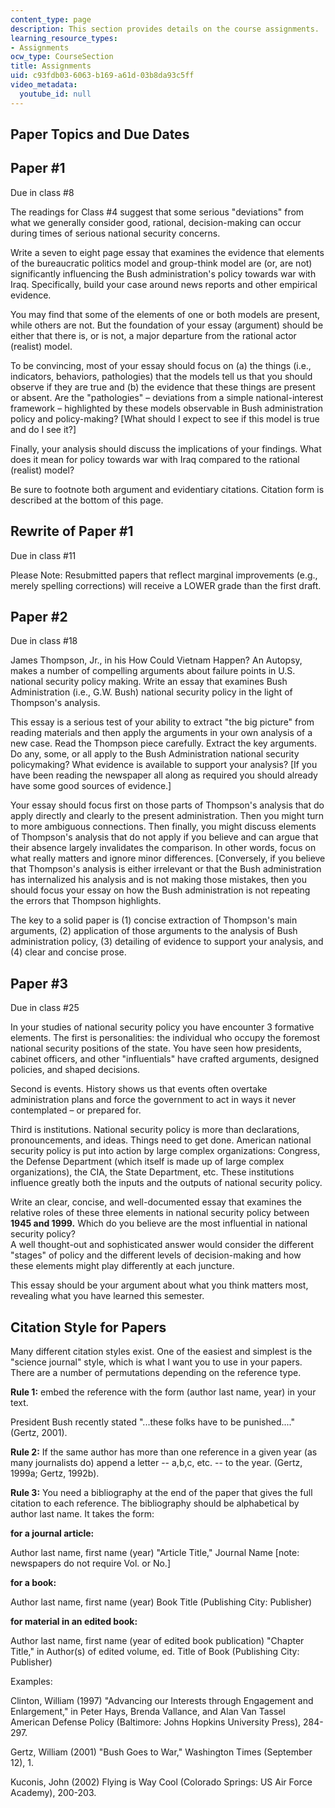 ```yaml
---
content_type: page
description: This section provides details on the course assignments.
learning_resource_types:
- Assignments
ocw_type: CourseSection
title: Assignments
uid: c93fdb03-6063-b169-a61d-03b8da93c5ff
video_metadata:
  youtube_id: null
---
```


Paper Topics and Due Dates
--------------------------

Paper #1
--------

Due in class #8

The readings for Class #4 suggest that some serious "deviations" from what we generally consider good, rational, decision-making can occur during times of serious national security concerns.

Write a seven to eight page essay that examines the evidence that elements of the bureaucratic politics model and group-think model are (or, are not) significantly influencing the Bush administration's policy towards war with Iraq. Specifically, build your case around news reports and other empirical evidence.

You may find that some of the elements of one or both models are present, while others are not. But the foundation of your essay (argument) should be either that there is, or is not, a major departure from the rational actor (realist) model.

To be convincing, most of your essay should focus on (a) the things (i.e., indicators, behaviors, pathologies) that the models tell us that you should observe if they are true and (b) the evidence that these things are present or absent. Are the "pathologies" – deviations from a simple national-interest framework – highlighted by these models observable in Bush administration policy and policy-making? \[What should I expect to see if this model is true and do I see it?\]

Finally, your analysis should discuss the implications of your findings. What does it mean for policy towards war with Iraq compared to the rational (realist) model?

Be sure to footnote both argument and evidentiary citations. Citation form is described at the bottom of this page.

Rewrite of Paper #1
-------------------

Due in class #11

Please Note: Resubmitted papers that reflect marginal improvements (e.g., merely spelling corrections) will receive a LOWER grade than the first draft.

Paper #2
--------

Due in class #18

James Thompson, Jr., in his How Could Vietnam Happen? An Autopsy, makes a number of compelling arguments about failure points in U.S. national security policy making. Write an essay that examines Bush Administration (i.e., G.W. Bush) national security policy in the light of Thompson's analysis.

This essay is a serious test of your ability to extract "the big picture" from reading materials and then apply the arguments in your own analysis of a new case. Read the Thompson piece carefully. Extract the key arguments. Do any, some, or all apply to the Bush Administration national security policymaking? What evidence is available to support your analysis? \[If you have been reading the newspaper all along as required you should already have some good sources of evidence.\]

Your essay should focus first on those parts of Thompson's analysis that do apply directly and clearly to the present administration. Then you might turn to more ambiguous connections. Then finally, you might discuss elements of Thompson's analysis that do not apply if you believe and can argue that their absence largely invalidates the comparison. In other words, focus on what really matters and ignore minor differences. \[Conversely, if you believe that Thompson's analysis is either irrelevant or that the Bush administration has internalized his analysis and is not making those mistakes, then you should focus your essay on how the Bush administration is not repeating the errors that Thompson highlights.

The key to a solid paper is (1) concise extraction of Thompson's main arguments, (2) application of those arguments to the analysis of Bush administration policy, (3) detailing of evidence to support your analysis, and (4) clear and concise prose.

Paper #3
--------

Due in class #25

In your studies of national security policy you have encounter 3 formative elements. The first is personalities: the individual who occupy the foremost national security positions of the state. You have seen how presidents, cabinet officers, and other "influentials" have crafted arguments, designed policies, and shaped decisions.

Second is events. History shows us that events often overtake administration plans and force the government to act in ways it never contemplated – or prepared for.

Third is institutions. National security policy is more than declarations, pronouncements, and ideas. Things need to get done. American national security policy is put into action by large complex organizations: Congress, the Defense Department (which itself is made up of large complex organizations), the CIA, the State Department, etc. These institutions influence greatly both the inputs and the outputs of national security policy.

Write an clear, concise, and well-documented essay that examines the relative roles of these three elements in national security policy between **1945 and 1999.** Which do you believe are the most influential in national security policy?  
A well thought-out and sophisticated answer would consider the different "stages" of policy and the different levels of decision-making and how these elements might play differently at each juncture.

This essay should be your argument about what you think matters most, revealing what you have learned this semester.

Citation Style for Papers
-------------------------

Many different citation styles exist. One of the easiest and simplest is the "science journal" style, which is what I want you to use in your papers. There are a number of permutations depending on the reference type.

**Rule 1:** embed the reference with the form (author last name, year) in your text.

President Bush recently stated "...these folks have to be punished...." (Gertz, 2001).

**Rule 2:** If the same author has more than one reference in a given year (as many journalists do) append a letter -- a,b,c, etc. -- to the year. (Gertz, 1999a; Gertz, 1992b).

**Rule 3:** You need a bibliography at the end of the paper that gives the full citation to each reference. The bibliography should be alphabetical by author last name. It takes the form:

**for a journal article:**

Author last name, first name (year) "Article Title," Journal Name \[note: newspapers do not require Vol. or No.\]

**for a book:**

Author last name, first name (year) Book Title (Publishing City: Publisher)

**for material in an edited book:**

Author last name, first name (year of edited book publication) "Chapter Title," in Author(s) of edited volume, ed. Title of Book (Publishing City: Publisher)

Examples:

Clinton, William (1997) "Advancing our Interests through Engagement and Enlargement," in Peter Hays, Brenda Vallance, and Alan Van Tassel American Defense Policy (Baltimore: Johns Hopkins University Press), 284-297.

Gertz, William (2001) "Bush Goes to War," Washington Times (September 12), 1.

Kuconis, John (2002) Flying is Way Cool (Colorado Springs: US Air Force Academy), 200-203.